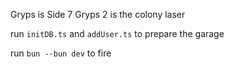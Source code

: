 Gryps is Side 7
Gryps 2 is the colony laser

run `initDB.ts` and `addUser.ts` to prepare the garage

run `bun --bun dev` to fire
